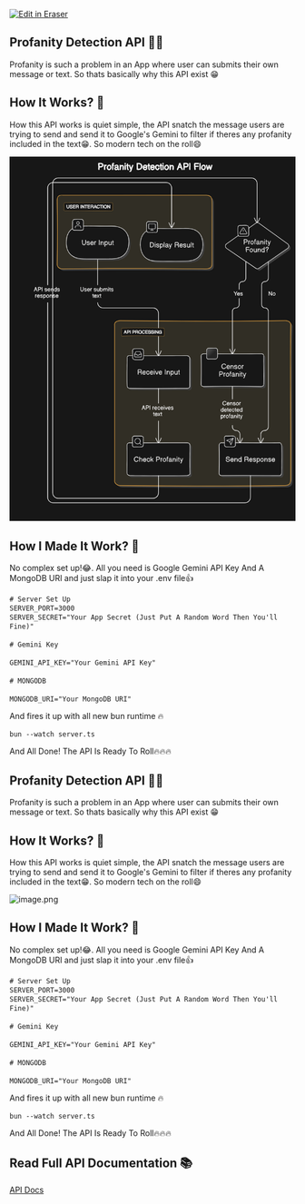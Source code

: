 <p><a target="_blank" href="https://app.eraser.io/workspace/hP58cHYSR7IbfzfOm7oA" id="edit-in-eraser-github-link"><img alt="Edit in Eraser" src="https://firebasestorage.googleapis.com/v0/b/second-petal-295822.appspot.com/o/images%2Fgithub%2FOpen%20in%20Eraser.svg?alt=media&amp;token=968381c8-a7e7-472a-8ed6-4a6626da5501"></a></p>

## Profanity Detection API 👿💢
Profanity is such a problem in an App where user can submits their own message or text. So thats basically why this API exist 😁

## How It Works? 🤔
How this API works is quiet simple, the API snatch the message users are trying to send and send it to Google's Gemini to filter if theres any profanity included in the text😁. So modern tech on the roll😄

![image.png](/.eraser/hP58cHYSR7IbfzfOm7oA___4qwUttg4opT9xfV6c6XXTFE8Kij2___hH-HE8y8ohcSYHhcdhtIj.png "image.png")

## How I Made It Work? 🤔
No complex set up!😂. All you need is Google Gemini API Key And A MongoDB URI and just slap it into your .env file👍

```
# Server Set Up
SERVER_PORT=3000
SERVER_SECRET="Your App Secret (Just Put A Random Word Then You'll Fine)"

# Gemini Key

GEMINI_API_KEY="Your Gemini API Key"

# MONGODB

MONGODB_URI="Your MongoDB URI"
```
And fires it up with all new bun runtime 🔥

```
bun --watch server.ts
```
And All Done! The API Is Ready To Roll🔥🔥🔥

## Profanity Detection API 👿💢
Profanity is such a problem in an App where user can submits their own message or text. So thats basically why this API exist 😁

## How It Works? 🤔
How this API works is quiet simple, the API snatch the message users are trying to send and send it to Google's Gemini to filter if theres any profanity included in the text😁. So modern tech on the roll😄

![image.png](https://app.eraser.io/.eraser/LBCMTjK68vVjM48M9oYI___4qwUttg4opT9xfV6c6XXTFE8Kij2___hH-HE8y8ohcSYHhcdhtIj.png "image.png")

## How I Made It Work? 🤔
No complex set up!😂. All you need is Google Gemini API Key And A MongoDB URI and just slap it into your .env file👍

```
# Server Set Up
SERVER_PORT=3000
SERVER_SECRET="Your App Secret (Just Put A Random Word Then You'll Fine)"

# Gemini Key

GEMINI_API_KEY="Your Gemini API Key"

# MONGODB

MONGODB_URI="Your MongoDB URI"
```
And fires it up with all new bun runtime 🔥

```
bun --watch server.ts
```
And All Done! The API Is Ready To Roll🔥🔥🔥

## Read Full API Documentation 📚
[﻿API Docs](https://documenter.getpostman.com/view/29725546/2sA3QterJW) 





<!--- Eraser file: https://app.eraser.io/workspace/hP58cHYSR7IbfzfOm7oA --->